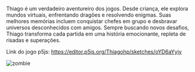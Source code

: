 Thiago é um verdadeiro aventureiro dos jogos. Desde criança, ele explora mundos virtuais, enfrentando dragões e resolvendo enigmas. Suas melhores memórias incluem conquistar chefes em grupo e desbravar universos desconhecidos com amigos. Sempre buscando novos desafios, Thiago transforma cada partida em uma história emocionante, repleta de risadas e superações.

Link do jogo p5js: https://editor.p5js.org/Thiagohp/sketches/oYD6aYyjy
 
![zombie](https://media.tenor.com/lDP4QgUYoDkAAAAi/minecraft.gif)
